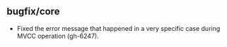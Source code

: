 ## bugfix/core

* Fixed the error message that happened in a very specific case
  during MVCC operation (gh-6247).
